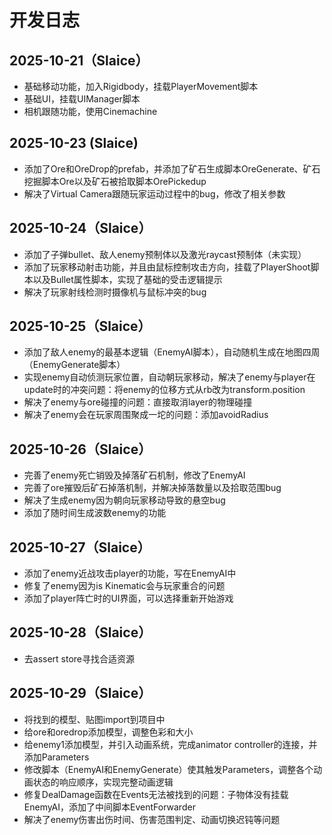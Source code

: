 # 开发日志
## 2025-10-21（Slaice）
- 基础移动功能，加入Rigidbody，挂载PlayerMovement脚本
- 基础UI，挂载UIManager脚本
- 相机跟随功能，使用Cinemachine

## 2025-10-23 (Slaice)
- 添加了Ore和OreDrop的prefab，并添加了矿石生成脚本OreGenerate、矿石挖掘脚本Ore以及矿石被拾取脚本OrePickedup
- 解决了Virtual Camera跟随玩家运动过程中的bug，修改了相关参数

## 2025-10-24（Slaice）
- 添加了子弹bullet、敌人enemy预制体以及激光raycast预制体（未实现）
- 添加了玩家移动射击功能，并且由鼠标控制攻击方向，挂载了PlayerShoot脚本以及Bullet属性脚本，实现了基础的受击逻辑提示
- 解决了玩家射线检测时摄像机与鼠标冲突的bug

## 2025-10-25（Slaice）
- 添加了敌人enemy的最基本逻辑（EnemyAI脚本），自动随机生成在地图四周（EnemyGenerate脚本）
- 实现enemy自动侦测玩家位置，自动朝玩家移动，解决了enemy与player在update时的冲突问题：将enemy的位移方式从rb改为transform.position
- 解决了enemy与ore碰撞的问题：直接取消layer的物理碰撞
- 解决了enemy会在玩家周围聚成一坨的问题：添加avoidRadius

## 2025-10-26（Slaice）
- 完善了enemy死亡销毁及掉落矿石机制，修改了EnemyAI
- 完善了ore摧毁后矿石掉落机制，并解决掉落数量以及拾取范围bug
- 解决了生成enemy因为朝向玩家移动导致的悬空bug
- 添加了随时间生成波数enemy的功能

## 2025-10-27（Slaice）
- 添加了enemy近战攻击player的功能，写在EnemyAI中
- 修复了enemy因为is Kinematic会与玩家重合的问题
- 添加了player阵亡时的UI界面，可以选择重新开始游戏

## 2025-10-28（Slaice）
- 去assert store寻找合适资源

## 2025-10-29（Slaice）
- 将找到的模型、贴图import到项目中
- 给ore和oredrop添加模型，调整色彩和大小
- 给enemy1添加模型，并引入动画系统，完成animator controller的连接，并添加Parameters
- 修改脚本（EnemyAI和EnemyGenerate）使其触发Parameters，调整各个动画状态的响应顺序，实现完整动画逻辑
- 修复DealDamage函数在Events无法被找到的问题：子物体没有挂载EnemyAI，添加了中间脚本EventForwarder
- 解决了enemy伤害出伤时间、伤害范围判定、动画切换迟钝等问题

